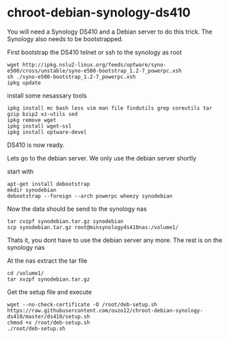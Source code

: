 # chroot-debian-synology-ds410

You will need a Synology DS410 and a Debian server to do this trick.
The Synology also needs to be bootstrapped.

First bootstrap the DS410
telnet or ssh to the synology as root

    wget http://ipkg.nslu2-linux.org/feeds/optware/syno-e500/cross/unstable/syno-e500-bootstrap_1.2-7_powerpc.xsh
    sh ./syno-e500-bootstrap_1.2-7_powerpc.xsh
    ipkg update

install some nesassary tools

    ipkg install mc bash less vim man file findutils grep coreutils tar gzip bzip2 xz-utils sed
    ipkg remove wget
    ipkg install wget-ssl
    ipkg install optware-devel

DS410 is now ready.

Lets go to the debian server.
We only use the debian server shortly

start with

    apt-get install debootstrap
    mkdir synodebian
    debootstrap --foreign --arch powerpc wheezy synodebian

Now the data should be send to the synology nas


    tar cvzpf synodebian.tar.gz synodebian
    scp synodebian.tar.gz root@minsynologyds410nas:/volume1/

Thats it, you dont have to use the debian server any more. The rest is on the synology nas

At the nas extract the tar file


    cd /volume1/
    tar xvzpf synodebian.tar.gz

Get the setup file and execute

    wget --no-check-certificate -O /root/deb-setup.sh https://raw.githubusercontent.com/ouzo12/chroot-debian-synology-ds410/master/ds410/setup.sh 
    chmod +x /root/deb-setup.sh
    ./root/deb-setup.sh

